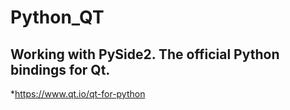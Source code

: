 # Python_QT

## Working with PySide2. The official Python bindings for Qt.
*https://www.qt.io/qt-for-python
